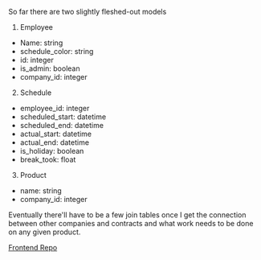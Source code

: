 So far there are two slightly fleshed-out models

1. Employee
  * Name: string
  * schedule\_color: string
  * id: integer
  * is\_admin: boolean
  * company\_id: integer
2. Schedule
  * employee\_id: integer
  * scheduled\_start: datetime
  * scheduled\_end: datetime
  * actual\_start: datetime
  * actual\_end: datetime
  * is\_holiday: boolean
  * break\_took: float
3. Product
  * name: string
  * company\_id: integer


Eventually there'll have to be a few join tables once I get the connection between other companies and contracts and what work needs to be done on any given product.

[Frontend Repo](https://github.com/ChuckBTaylor/employee-manager-frontend)
